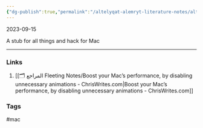 ```yaml
---
{"dg-publish":true,"permalink":"/altelyqat-alemryt-literature-notes/altqnyt-technology/mac/"}
---
```


2023-09-15

A stub for all things and hack for Mac

---------------
### Links 
1) [[🗂️ المراجع Fleeting Notes/Boost your Mac’s performance, by disabling unnecessary animations - ChrisWrites.com\|Boost your Mac’s performance, by disabling unnecessary animations - ChrisWrites.com]]
### Tags
#mac

